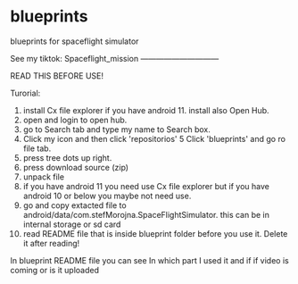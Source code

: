 # blueprints
blueprints for spaceflight simulator 

See my tiktok: Spaceflight_mission
——————————

READ THIS BEFORE USE! 

Turorial:
1. install Cx file explorer if you have android 11. install also Open Hub. 
2. open and login to open hub. 
3. go to Search tab and type my name to Search box. 
4. Click my icon and then click 'repositorios'
5  Click 'blueprints' and go ro file tab. 
6. press tree dots up right. 
7. press download source (zip) 
8. unpack file
9. if you have android 11 you need use Cx file explorer but if you have android 10 or below you maybe not need use. 
10. go and copy extacted file to android/data/com.stefMorojna.SpaceFlightSimulator. this can be in internal storage or sd card
11. read README file that is inside blueprint folder before you use it. Delete it after reading! 

In blueprint README file you can see In which part I used it and if if video is coming or is it uploaded
